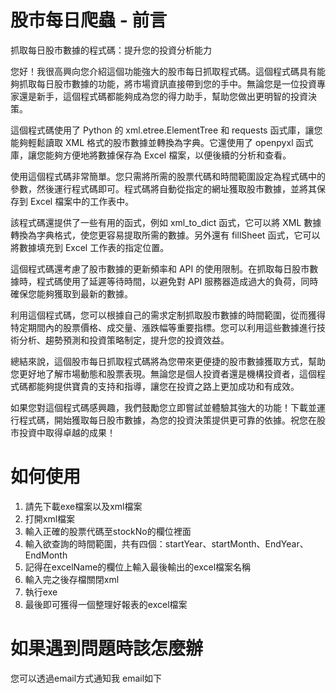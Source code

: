 # 股市每日爬蟲 - 前言
抓取每日股市數據的程式碼：提升您的投資分析能力

您好！我很高興向您介紹這個功能強大的股市每日抓取程式碼。這個程式碼具有能夠抓取每日股市數據的功能，將市場資訊直接帶到您的手中。無論您是一位投資專家還是新手，這個程式碼都能夠成為您的得力助手，幫助您做出更明智的投資決策。

這個程式碼使用了 Python 的 xml.etree.ElementTree 和 requests 函式庫，讓您能夠輕鬆讀取 XML 格式的股市數據並轉換為字典。它還使用了 openpyxl 函式庫，讓您能夠方便地將數據保存為 Excel 檔案，以便後續的分析和查看。

使用這個程式碼非常簡單。您只需將所需的股票代碼和時間範圍設定為程式碼中的參數，然後運行程式碼即可。程式碼將自動從指定的網址獲取股市數據，並將其保存到 Excel 檔案中的工作表中。

該程式碼還提供了一些有用的函式，例如 xml_to_dict 函式，它可以將 XML 數據轉換為字典格式，使您更容易提取所需的數據。另外還有 fillSheet 函式，它可以將數據填充到 Excel 工作表的指定位置。

這個程式碼還考慮了股市數據的更新頻率和 API 的使用限制。在抓取每日股市數據時，程式碼使用了延遲等待時間，以避免對 API 服務器造成過大的負荷，同時確保您能夠獲取到最新的數據。

利用這個程式碼，您可以根據自己的需求定制抓取股市數據的時間範圍，從而獲得特定期間內的股票價格、成交量、漲跌幅等重要指標。您可以利用這些數據進行技術分析、趨勢預測和投資策略制定，提升您的投資效益。

總結來說，這個股市每日抓取程式碼將為您帶來更便捷的股市數據獲取方式，幫助您更好地了解市場動態和股票表現。無論您是個人投資者還是機構投資者，這個程式碼都能夠提供寶貴的支持和指導，讓您在投資之路上更加成功和有成效。

如果您對這個程式碼感興趣，我們鼓勵您立即嘗試並體驗其強大的功能！下載並運行程式碼，開始獲取每日股市數據，為您的投資決策提供更可靠的依據。祝您在股市投資中取得卓越的成果！

# 如何使用
1. 請先下載exe檔案以及xml檔案
2. 打開xml檔案
3. 輸入正確的股票代碼至stockNo的欄位裡面
4. 輸入欲查詢的時間範圍，共有四個：startYear、startMonth、EndYear、EndMonth
5. 記得在excelName的欄位上輸入最後輸出的excel檔案名稱
6. 輸入完之後存檔關閉xml
7. 執行exe
8. 最後即可獲得一個整理好報表的excel檔案

# 如果遇到問題時該怎麼辦
您可以透過email方式通知我
email如下
